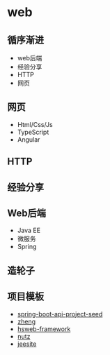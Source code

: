 #  web


##  循序渐进
-   web后端
-   经验分享
-   HTTP
-   网页

##  网页
-   Html/Css/Js
-   TypeScript
-   Angular


##  HTTP



##  经验分享


##  Web后端
-   Java EE
-   微服务
-   Spring


##  造轮子



##  项目模板
-   [spring-boot-api-project-seed](https://github.com/lihengming/spring-boot-api-project-seed)
-   [zheng](https://github.com/shuzheng/zheng)
-   [hsweb-framework](https://github.com/hs-web/hsweb-framework)
-   [nutz](http://nutzam.com/index.html)
-   [jeesite](https://gitee.com/thinkgem/jeesite4)